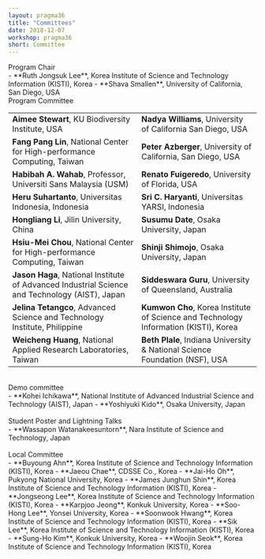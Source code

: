 ```yaml
---
layout: pragma36
title: "Committees"
date: 2018-12-07
workshop: pragma36
short: Committee
---
```


<div class="border36">Program Chair</div>
- **Ruth Jongsuk Lee**, Korea Institute of Science and Technology Information (KISTI), Korea
- **Shava Smallen**, University of California, San Diego, USA

<br>

<div class="border36">Program Committee</div>
<table class="visa">
<tr>
  <td><b>Aimee Stewart</b>, KU Biodiversity Institute, USA</td>
  <td><b>Nadya Williams</b>, University of California San Diego, USA</td>
</tr>
<tr>
  <td><b>Fang Pang Lin</b>, National Center for High-performance Computing, Taiwan</td>
  <td><b>Peter Azberger</b>, University of California, San Diego, USA</td>
</tr>
<tr>
  <td><b>Habibah A. Wahab</b>, Professor, Universiti Sans Malaysia (USM)</td>
  <td><b>Renato Fuigeredo</b>, University of Florida, USA</td>
</tr>
<tr>
  <td><b>Heru Suhartanto</b>, Universitas Indonesia, Indonesia</td>
  <td><b>Sri C. Haryanti</b>, Universitas YARSI, Indonesia</td>
</tr>
<tr>
  <td><b>Hongliang Li</b>, Jilin University, China</td>
  <td><b>Susumu Date</b>, Osaka University, Japan</td>
</tr>
<tr>
  <td><b>Hsiu-Mei Chou</b>, National Center for High-performance Computing, Taiwan</td>
  <td><b>Shinji Shimojo</b>, Osaka University, Japan</td>
</tr>
<tr>
  <td><b>Jason Haga</b>, National Institute of Advanced Industrial Science and Technology (AIST), Japan</td>
  <td><b>Siddeswara Guru</b>, University of Queensland, Australia</td>
</tr>
<tr>
  <td><b>Jelina Tetangco</b>, Advanced Science and Technology Institute, Philippine</td>
  <td><b>Kumwon Cho</b>, Korea Institute of Science and Technology Information (KISTI), Korea</td>
</tr>
<tr>
  <td><b>Weicheng Huang</b>, National Applied Research Laboratories, Taiwan</td>
  <td><b>Beth Plale</b>, Indiana University & National Science Foundation (NSF), USA</td>
</tr>
</table>
<br>

<div class="border36">Demo committee</div>
- **Kohei Ichikawa**, National Institute of Advanced Industrial Science and Technology (AIST), Japan
- **Yoshiyuki Kido**, Osaka University, Japan
<br><br>

<div class="border36">Student Poster and Lightning Talks</div>
- **Wassapon Watanakeesuntorn**, Nara Institute of Science and Technology, Japan
<br><br>

<div class="border36">Local Committee</div>
- **Buyoung Ahn**, Korea Institute of Science and Technology Information (KISTI), Korea
- **Jaeou Chae**, CDSSE Co., Korea
- **Jai-Ho Oh**, Pukyong National University, Korea
- **James Junghun Shin**, Korea Institute of Science and Technology Information (KISTI), Korea
- **Jongseong Lee**, Korea Institute of Science and Technology Information (KISTI), Korea
- **Karpjoo Jeong**, Konkuk University, Korea
- **Soo-Hong Lee**, Yonsei University, Korea
- **Soonwook Hwang**, Korea Institute of Science and Technology Information (KISTI), Korea
- **Sik Lee**, Korea Institute of Science and Technology Information (KISTI), Korea
- **Sung-Ho Kim**, Konkuk University, Korea
- **Woojin Seok**, Korea Institute of Science and Technology Information (KISTI), Korea
